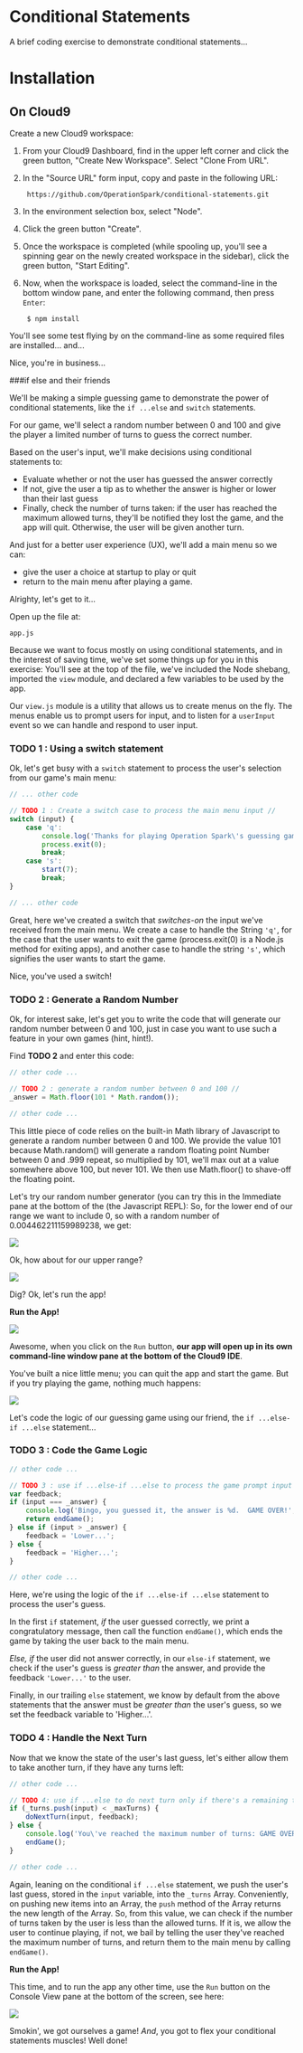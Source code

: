 Conditional Statements
======================

A brief coding exercise to demonstrate conditional statements...

# Installation

## On Cloud9

Create a new Cloud9 workspace:

1. From your Cloud9 Dashboard, find in the upper left corner and click the green button, "Create New Workspace".
Select "Clone From URL".
2. In the "Source URL" form input, copy and paste in the following URL:

        https://github.com/OperationSpark/conditional-statements.git

3. In the environment selection box, select "Node".
4. Click the green button "Create".
5. Once the workspace is completed (while spooling up, you'll see a spinning gear on the newly created workspace in the sidebar), click the green button, "Start Editing".
6. Now, when the workspace is loaded, select the command-line in the bottom window pane, and enter the following command, then press `Enter`:

        $ npm install

You'll see some test flying by on the command-line as some required files are installed... and...

Nice, you're in business...

###if else and their friends

We'll be making a simple guessing game to demonstrate the power of conditional statements, like the `if ...else` and `switch` statements.

For our game, we'll select a random number between 0 and 100 and give the player a limited number of turns to guess the correct number.

Based on the user's input, we'll make decisions using conditional statements to:

* Evaluate whether or not the user has guessed the answer correctly
* If not, give the user a tip as to whether the answer is higher or lower than their last guess
* Finally, check the number of turns taken: if the user has reached the maximum allowed turns, they'll be notified they lost the game, and the app will quit.  Otherwise, the user will be given another turn.

And just for a better user experience (UX), we'll add a main menu so we can:

*  give the user a choice at startup to play or quit
*  return to the main menu after playing a game.

Alrighty, let's get to it...

Open up the file at:

    app.js

Because we want to focus mostly on using conditional statements, and in the interest of saving time, we've set some things up for you in this exercise: You'll see at the top of the file, we've included the Node shebang, imported the `view` module, and declared a few variables to be used by the app.

Our `view.js` module is a utility that allows us to create menus on the fly.  The menus enable us to prompt users for input, and to listen for a `userInput` event so we can handle and respond to user input.

### TODO 1 : Using a switch statement

Ok, let's get busy with a `switch` statement to process the user's selection from our game's main menu:

````javascript
// ... other code

// TODO 1 : Create a switch case to process the main menu input //
switch (input) {
    case 'q':
        console.log('Thanks for playing Operation Spark\'s guessing game! Bye bye!');
        process.exit(0);
        break;
    case 's':
        start(7);
        break;
}

// ... other code
````

Great, here we've created a switch that _switches-on_ the input we've received from the main menu.  We create a case to handle the String `'q'`, for the case that the user wants to exit the game (process.exit(0) is a Node.js method for exiting apps), and another case to handle the string `'s'`, which signifies the user wants to start the game.

Nice, you've used a switch!

### TODO 2 : Generate a Random Number

Ok, for interest sake, let's get you to write the code that will generate our random number between 0 and 100, just in case you want to use such a feature in your own games (hint, hint!).

Find **TODO 2** and enter this code:

````javascript
// other code ...

// TODO 2 : generate a random number between 0 and 100 //
_answer = Math.floor(101 * Math.random());

// other code ...
````

This little piece of code relies on the built-in Math library of Javascript to generate a random number between 0 and 100.  We provide the value 101 because Math.random() will generate a random floating point Number between 0 and .999 repeat, so multiplied by 101, we'll max out at a value somewhere above 100, but never 101.  We then use Math.floor() to shave-off the floating point.

Let's try our random number generator (you can try this in the Immediate pane at the bottom of the (the Javascript REPL):  So, for the lower end of our range we want to include 0, so with a random number of 0.004462211159989238, we get:

<img src="https://raw.githubusercontent.com/OperationSpark/conditional-statements/master/img/lower-end-range.png">

Ok, how about for our upper range?

<img src="https://raw.githubusercontent.com/OperationSpark/conditional-statements/master/img/upper-end-range.png">

Dig?  Ok, let's run the app!

**Run the App!**

<img src="https://raw.githubusercontent.com/OperationSpark/conditional-statements/master/img/run-app-first-time.png">

Awesome, when you click on the `Run` button, **our app will open up in its own command-line window pane at the bottom of the Cloud9 IDE**.

You've built a nice little menu; you can quit the app and start the game.  But if you try playing the game, nothing much happens:

<img src="https://raw.githubusercontent.com/OperationSpark/conditional-statements/master/img/app-first-run.png">

Let's code the logic of our guessing game using our friend, the `if ...else-if ...else` statement...

### TODO 3 : Code the Game Logic

````javascript
// other code ...

// TODO 3 : use if ...else-if ...else to process the game prompt input //
var feedback;
if (input === _answer) {
    console.log('Bingo, you guessed it, the answer is %d.  GAME OVER!', _answer);
    return endGame();
} else if (input > _answer) {
    feedback = 'Lower...';
} else {
    feedback = 'Higher...';
}

// other code ...
````

Here, we're using the logic of the `if ...else-if ...else` statement to process the user's guess.

In the first `if` statement, _if_ the user guessed correctly, we print a congratulatory message, then call the function `endGame()`, which ends the game by taking the user back to the main menu.

_Else, if_ the user did not answer correctly, in our `else-if` statement, we check if the user's guess is _greater than_ the answer, and provide the feedback `'Lower...'` to the user.

Finally, in our trailing `else` statement, we know by default from the above statements that the answer must be _greater than_ the user's guess, so we set the feedback variable to 'Higher...'.

### TODO 4 : Handle the Next Turn

Now that we know the state of the user's last guess, let's either allow them to take another turn, if they have any turns left:

````javascript
// other code ...

// TODO 4: use if ...else to do next turn only if there's a remaining turn //
if (_turns.push(input) < _maxTurns) {
    doNextTurn(input, feedback);
} else {
    console.log('You\'ve reached the maximum number of turns: GAME OVER!');
    endGame();
}

// other code ...
````

Again, leaning on the conditional `if ...else` statement, we push the user's last guess, stored in the `input` variable, into the `_turns` Array.  Conveniently, on pushing new items into an Array, the `push` method of the Array returns the new length of the Array.  So, from this value, we can check if the number of turns taken by the user is less than the allowed turns.  If it is, we allow the user to continue playing, if not, we bail by telling the user they've reached the maximum number of turns, and return them to the main menu by calling `endGame()`.

**Run the App!**

This time, and to run the app any other time, use the `Run` button on the Console View pane at the bottom of the screen, see here:

<img src="https://raw.githubusercontent.com/OperationSpark/conditional-statements/master/img/app-second-run.png">

Smokin', we got ourselves a game!  _And_, you got to flex your conditional statements muscles!  Well done!
